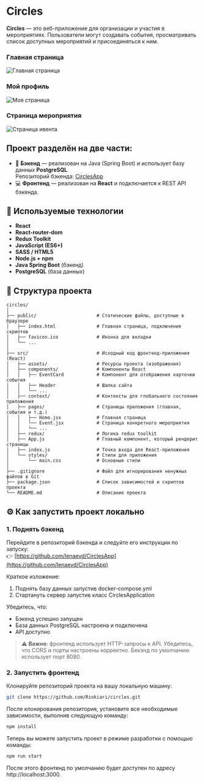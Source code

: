 # Circles

**Circles** — это веб-приложение для организации и участия в мероприятиях. Пользователи могут создавать события, просматривать список доступных мероприятий и присоединяться к ним.

### Главная страница
![Главная страница](https://i.imgur.com/x97ZVYF.png)

### Мой профиль
![Моя страница](https://i.imgur.com/nvsWtHB.png)

### Страница мероприятия
![Страница ивента](https://i.imgur.com/fORFW71.png)
## Проект разделён на две части:
- 🔧 **Бэкенд** — реализован на Java (Spring Boot) и использует базу данных **PostgreSQL**.  
  Репозиторий бэкенда: [CirclesApp](https://github.com/lenaevd/CirclesApp)
- 💻 **Фронтенд** — реализован на **React** и подключается к REST API бэкенда.

## 🧰 Используемые технологии

- **React**
- **React-router-dom**
- **Redux Toolkit**
- **JavaScript (ES6+)**
- **SASS / HTML5**
- **Node.js + npm**
- **Java Spring Boot** (бэкенд)
- **PostgreSQL** (база данных)


## 💾 Структура проекта

```plaintext
circles/
│
├── public/                      # Статические файлы, доступные в браузере
│   ├── index.html               # Главная страница, подключение скриптов
│   ├── favicon.ico              # Иконка для вкладки
│   └── ...
│
├── src/                         # Исходный код фронтенд-приложения (React)
│   ├── assets/                  # Ресурсы проекта (изображения)
│   ├── components/              # Компоненты React
│   │   ├── EventCard            # Компонент для отображения карточки события
│   │   ├── Header               # Шапка сайта
│   │   └── ...
│   ├── context/                 # Контексты для глобального состояния приложения
│   ├── pages/                   # Страницы приложения (главная, события и т.д.)
│   │   ├── Home.jsx             # Главная страница
│   │   └── Event.jsx            # Страница конкретного мероприятия
│   │   └── ...
│   ├── redux/                   # Логика redux toolkit
│   ├── App.js                   # Главный компонент, который рендерит страницы
│   ├── index.js                 # Точка входа для React-приложения
│   └── styles/                  # Стили для приложения
│       └── main.css             # Основные стили
│
├── .gitignore                   # Файл для игнорирования ненужных файлов в Git
├── package.json                 # Список зависимостей и скриптов проекта
└── README.md                    # Описание проекта
```

## ⚙️ Как запустить проект локально

### 1. Поднять бэкенд

Перейдите в репозиторий бэкенда и следуйте его инструкции по запуску:  
👉 [https://github.com/lenaevd/CirclesApp](https://github.com/lenaevd/CirclesApp)

Краткое изложение:
  1. Поднять базу данных запустив docker-compose.yml
  2. Стартануть сервер запустив класс CirclesApplication

Убедитесь, что:
- Бэкенд успешно запущен
- База данных PostgreSQL настроена и подключена
- API доступно

> ⚠️ **Важно**: фронтенд использует HTTP-запросы к API. Убедитесь, что CORS и порты настроены корректно. Бекэнд по умолчанию использует порт 8080.

### 2. Запустить фронтенд

Клонируйте репозиторий проекта на вашу локальную машину:

```bash
git clone https://github.com/Rinkiari/circles.git
```

После клонирования репозитория, установите все необходимые зависимости, выполнив следующую команду:

```bash
npm install
```

Теперь вы можете запустить проект в режиме разработки с помощью команды:

```bash
npm run start
```

После этого фронтенд по умолчанию будет доступен по адресу http://localhost:3000.
